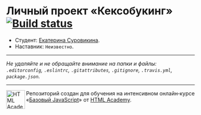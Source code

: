# Личный проект «Кексобукинг» [![Build status][travis-image]][travis-url]

* Студент: [Екатерина Суровикина](https://up.htmlacademy.ru/javascript/10/user/228200).
* Наставник: `Неизвестно`.

---

_Не удаляйте и не обращайте внимание на папки и файлы:_<br>
_`.editorconfig`, `.eslintrc`, `.gitattributes`, `.gitignore`, `.travis.yml`, `package.json`._

---

<a href="https://htmlacademy.ru/intensive/javascript"><img align="left" width="50" height="50" title="HTML Academy" src="https://up.htmlacademy.ru/static/img/intensive/javascript/logo-for-github.svg"></a>

Репозиторий создан для обучения на интенсивном онлайн‑курсе «[Базовый JavaScript](https://htmlacademy.ru/intensive/javascript)» от [HTML Academy](https://htmlacademy.ru).

[travis-image]: https://travis-ci.org/htmlacademy-javascript/228200-keksobooking.svg?branch=master
[travis-url]: https://travis-ci.org/htmlacademy-javascript/228200-keksobooking

